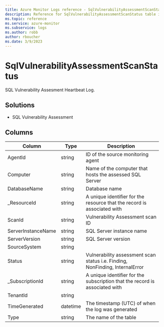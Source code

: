 ```yaml
---
title: Azure Monitor Logs reference - SqlVulnerabilityAssessmentScanStatus
description: Reference for SqlVulnerabilityAssessmentScanStatus table in Azure Monitor Logs.
ms.topic: reference
ms.service: azure-monitor
ms.subservice: logs
ms.author: robb
author: rboucher
ms.date: 3/9/2023
---
```


# SqlVulnerabilityAssessmentScanStatus

 SQL Vulnerability Assesment Heartbeat Log.

## Solutions

- SQL Vulnerability Assessment




## Columns

| Column | Type | Description |
| --- | --- | --- |
| AgentId | string | ID of the source monitoring agent |
| Computer | string | Name of the computer that hosts the assessed SQL Server |
| DatabaseName | string | Database name |
| _ResourceId | string | A unique identifier for the resource that the record is associated with |
| ScanId | string | Vulnerability Assessment scan ID |
| ServerInstanceName | string | SQL Server instance name |
| ServerVersion | string | SQL Server version |
| SourceSystem | string |  |
| Status | string | Vulnerability assessment scan status i.e. Finding, NonFinding, InternalError |
| _SubscriptionId | string | A unique identifier for the subscription that the record is associated with |
| TenantId | string |  |
| TimeGenerated | datetime | The timestamp (UTC) of when the log was generated |
| Type | string | The name of the table |
